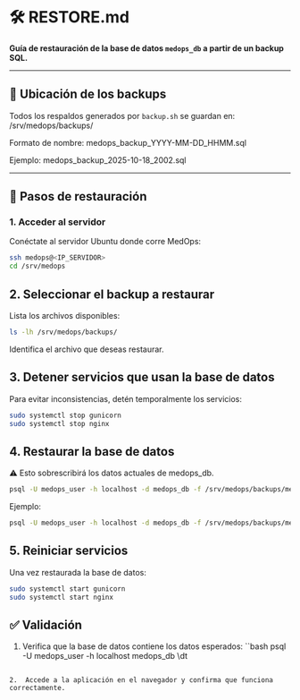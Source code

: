 # 🛠️ RESTORE.md
**Guía de restauración de la base de datos `medops_db` a partir de un backup SQL.**

---

## 📂 Ubicación de los backups
Todos los respaldos generados por `backup.sh` se guardan en:  
/srv/medops/backups/

Formato de nombre:
medops_backup_YYYY-MM-DD_HHMM.sql

Ejemplo:
medops_backup_2025-10-18_2002.sql

---

## 🔹 Pasos de restauración

### 1. Acceder al servidor
Conéctate al servidor Ubuntu donde corre MedOps:
```bash
ssh medops@<IP_SERVIDOR>
cd /srv/medops
```

## 2. Seleccionar el backup a restaurar
Lista los archivos disponibles:
```bash
ls -lh /srv/medops/backups/
```
Identifica el archivo  que deseas restaurar.

## 3. Detener servicios que usan la base de datos
Para evitar inconsistencias, detén temporalmente los servicios:
```bash
sudo systemctl stop gunicorn
sudo systemctl stop nginx
```

## 4. Restaurar la base de datos
⚠️ Esto sobrescribirá los datos actuales de medops_db.
```bash
psql -U medops_user -h localhost -d medops_db -f /srv/medops/backups/medops_backup_YYYY-MM-DD_HHMM.sql
```

Ejemplo:
```bash
psql -U medops_user -h localhost -d medops_db -f /srv/medops/backups/medops_backup_2025-10-18_2002.sql
```

## 5. Reiniciar servicios
Una vez restaurada la base de datos:
```bash
sudo systemctl start gunicorn
sudo systemctl start nginx
```

## ✅ Validación
1. 	Verifica que la base de datos contiene los datos esperados:
``bash
psql -U medops_user -h localhost medops_db
\dt
```

2. 	Accede a la aplicación en el navegador y confirma que funciona correctamente.